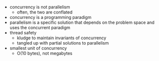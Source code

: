 - concurrency is not parallelism
	- often, the two are conflated
- concurrency is a programming paradigm
- parallelism is a specific solution that depends on the problem space and uses the concurrent paradigm
- thread safety
	- kludge to maintain invariants of concurrency
	- tangled up with partial solutions to parallelism
- smallest unit of concurrency
	- O(10 bytes), not megabytes